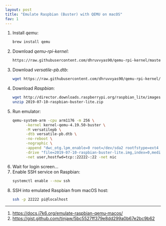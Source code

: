 ```yaml
---
layout: post
title: "Emulate Raspbian (Buster) with QEMU on macOS"
fav: 1
---
```


1. Install *qemu*:
   ```bash
   brew install qemu
   ```
2. Download *qemu-rpi-kernel*:
   ```bash
   https://raw.githubusercontent.com/dhruvvyas90/qemu-rpi-kernel/master/kernel-qemu-4.19.50-buster
   ```
3. Download *versatile-pb.dtb*:
   ```bash
   wget https://raw.githubusercontent.com/dhruvvyas90/qemu-rpi-kernel/master/versatile-pb.dtb
   ```
4. Download *Raspbian*:
   ```bash
   wget http://director.downloads.raspberrypi.org/raspbian_lite/images/raspbian_lite-2019-07-12/2019-07-10-raspbian-buster-lite.zip
   unzip 2019-07-10-raspbian-buster-lite.zip
   ```
5. Run emulator:
   ```bash
   qemu-system-arm -cpu arm1176 -m 256 \
		 -kernel kernel-qemu-4.19.50-buster \
		 -M versatilepb \
		 -dtb versatile-pb.dtb \
		 -no-reboot \
		 -nographic \
		 -append "dwc_otg.lpm_enable=0 root=/dev/sda2 rootfstype=ext4 elevator=deadline fsck.repair=yes rootwait" \
		 -drive "file=2019-07-10-raspbian-buster-lite.img,index=0,media=disk,format=raw" \
		 -net user,hostfwd=tcp::22222-:22 -net nic
   ```
6. Wait for login screen...
7. Enable SSH service on Raspbian:
   ```bash
   systemctl enable --now ssh
   ```
8. SSH into emulated Raspbian from macOS host: 
   ```bash
   ssh -p 22222 pi@localhost
   ```

---
1. <https://docs.j7k6.org/emulate-raspbian-qemu-macos/>
2. <https://gist.github.com/tinjaw/5bc5527ff379e8dd299a0b67e2bc9b62>
